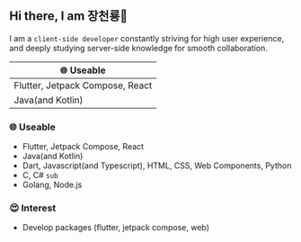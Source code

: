 ## Hi there, I am 장천룡👋
I am a `client-side developer` constantly striving for high user experience, and deeply studying server-side knowledge for smooth collaboration.

<table>
  <thead>
    <tr>
      <th>🌐 Useable</th>
    </tr>
  </thead>
  <tbody>
    <tr>
      <td>Flutter, Jetpack Compose, React</td>
    </tr>
    <tr>
      <td>Java(and Kotlin)</td>
    </tr>
  </tbody>
</table>

### 🌐 Useable
- Flutter, Jetpack Compose, React
- Java(and Kotlin)
- Dart, Javascript(and Typescript), HTML, CSS, Web Components, Python
- C, C# `sub`
- Golang, Node.js

### 😍 Interest
- Develop packages (flutter, jetpack compose, web)
